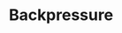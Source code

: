 ---
title: "Backpressure"
section: "Runtime Basics"
menu:
  toc:
    parent: "runtime-basics"
    weight: 30
toc: true
---